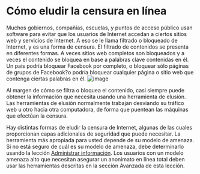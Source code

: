 [Title]: # (Cómo eludir la censura en línea)
[Order]: # (4)

# Cómo eludir la censura en línea

Muchos gobiernos, compañías, escuelas, y puntos de acceso público usan software para evitar que los usuarios de Internet accedan a ciertos sitios web y servicios de Internet. A eso se le llama filtrado o bloqueado de Internet, y es una forma de censura. El filtrado de contenidos se presenta en diferentes formas. A veces sitios web completos son bloqueados y a veces el contenido se bloquea en base a palabras clave contenidas en él. Un país podría bloquear Facebook por completo, o bloquear sólo páginas de grupos de Facebook?o podría bloquear cualquier página o sitio web que contenga ciertas palabras en él.
![image](internetb1.png)

Al margen de cómo se filtra o bloquea el contenido, casi siempre puede obtener la información que necesita usando una herramienta de elusión. Las herramientas de elusión normalmente trabajan desviando su tráfico web u otro hacia otra computadora, de forma que puentean las máquinas que efectúan la censura.

Hay distintas formas de eludir la censura de Internet, algunas de las cuales proporcionan capas adicionales de seguridad que puede necesitar. La herramienta más apropiada para usted depende de su modelo de amenaza. Si no está seguro de cuál es su modelo de amenaza, debe determinarlo usando la lección [Administrar información](umbrella://lesson/managing-information). Los usuarios con un modelo amenaza alto que necesitan asegurar un anonimato en línea total deben usar las herramientas descritas en la sección Avanzada de esta lección.
